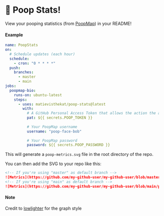 # :poop: Poop Stats!

View your pooping statistics (from [PoopMap](https://poopmap.net)) in your README!

#### Example
```yaml
name: PoopStats
on:
  # Schedule updates (each hour)
  schedule: 
    - cron: "0 * * * *"
  push: 
    branches: 
      - master
      - main
jobs:
  poopmap-bio:
    runs-on: ubuntu-latest
    steps:
      - uses: matievisthekat/poop-stats@latest
        with:
          # A GitHub Personal Access Token that allows the action the access the current repo
          pat: ${{ secrets.POOP_TOKEN }}
          
          # Your PoopMap username
          username: "poop-face-bob"
          
          # Your PoopMap password
          password: ${{ secrets.POOP_PASSWORD }}
```

This will generate a `poop-metrics.svg` file in the root directory of the repo.

You can then add the SVG to your repo like this:
```md
<!-- If you're using "master" as default branch -->
![Metrics](https://github.com/my-github-user/my-github-user/blob/master/poop-metrics.svg)
<!-- If you're using "main" as default branch -->
![Metrics](https://github.com/my-github-user/my-github-user/blob/main/poop-metrics.svg)
```

#### Note
Credit to [lowlighter](https://github.com/lowlighter) for the graph style
